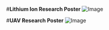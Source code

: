 #**Lithium Ion Research Poster**
![Image](https://github.com/user-attachments/assets/21f630b4-4662-4507-b2e1-6441b374fe26)

#**UAV Research Poster**
![Image](https://github.com/user-attachments/assets/3044bcdc-fbd2-4692-98ef-41470f401be6)
